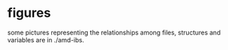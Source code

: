 # figures
some pictures representing the relationships among files, structures and variables are in ./amd-ibs.
